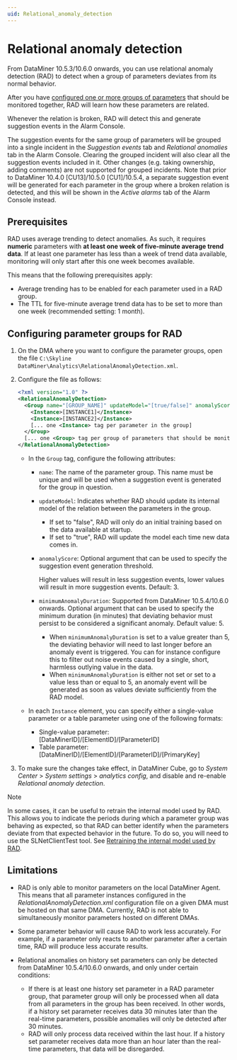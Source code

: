 ```yaml
---
uid: Relational_anomaly_detection
---
```


# Relational anomaly detection

From DataMiner 10.5.3/10.6.0 onwards, you can use relational anomaly detection (RAD) to detect when a group of parameters deviates from its normal behavior.<!-- RN 42034 -->

After you have [configured one or more groups of parameters](#configuring-parameter-groups-for-rad) that should be monitored together, RAD will learn how these parameters are related.

Whenever the relation is broken, RAD will detect this and generate suggestion events in the Alarm Console.

The suggestion events for the same group of parameters will be grouped into a single incident in the *Suggestion events* tab and *Relational anomalies* tab in the Alarm Console. Clearing the grouped incident will also clear all the suggestion events included in it. Other changes (e.g. taking ownership, adding comments) are not supported for grouped incidents. Note that prior to DataMiner 10.4.0 [CU13]/10.5.0 [CU1]/10.5.4<!-- RN 41983, 42050 -->, a separate suggestion event will be generated for each parameter in the group where a broken relation is detected, and this will be shown in the *Active alarms* tab of the Alarm Console instead.

## Prerequisites

RAD uses average trending to detect anomalies. As such, it requires **numeric** parameters with **at least one week of five-minute average trend data**. If at least one parameter has less than a week of trend data available, monitoring will only start after this one week becomes available.

This means that the following prerequisites apply:

- Average trending has to be enabled for each parameter used in a RAD group.
- The TTL for five-minute average trend data has to be set to more than one week (recommended setting: 1 month).

## Configuring parameter groups for RAD

1. On the DMA where you want to configure the parameter groups, open the file `C:\Skyline DataMiner\Analytics\RelationalAnomalyDetection.xml`.

1. Configure the file as follows:

   ```xml
   <?xml version="1.0" ?>
   <RelationalAnomalyDetection>
     <Group name="[GROUP_NAME]" updateModel="[true/false]" anomalyScore="[THRESHOLD]" minimumAnomalyDuration="[THRESHOLD2]">
       <Instance>[INSTANCE1]</Instance>
       <Instance>[INSTANCE2]</Instance>
       [... one <Instance> tag per parameter in the group]
     </Group>
     [... one <Group> tag per group of parameters that should be monitored by RAD]
   </RelationalAnomalyDetection>
   ```

   - In the `Group` tag, configure the following attributes:

     - `name`: The name of the parameter group. This name must be unique and will be used when a suggestion event is generated for the group in question.

     - `updateModel`: Indicates whether RAD should update its internal model of the relation between the parameters in the group.
  
       - If set to "false", RAD will only do an initial training based on the data available at startup.
       - If set to "true", RAD will update the model each time new data comes in.

     - `anomalyScore`: Optional argument that can be used to specify the suggestion event generation threshold.

       Higher values will result in less suggestion events, lower values will result in more suggestion events. Default: 3.

     - `minimumAnomalyDuration`: Supported from DataMiner 10.5.4/10.6.0 onwards.<!-- RN 42283 --> Optional argument that can be used to specify the minimum duration (in minutes) that deviating behavior must persist to be considered a significant anomaly. Default value: 5.

       - When `minimumAnomalyDuration` is set to a value greater than 5, the deviating behavior will need to last longer before an anomaly event is triggered. You can for instance configure this to filter out noise events caused by a single, short, harmless outlying value in the data.
       - When `minimumAnomalyDuration` is either not set or set to a value less than or equal to 5, an anomaly event will be generated as soon as values deviate sufficiently from the RAD model.

   - In each `Instance` element, you can specify either a single-value parameter or a table parameter using one of the following formats:

     - Single-value parameter: [DataMinerID]/[ElementID]/[ParameterID]
     - Table parameter: [DataMinerID]/[ElementID]/[ParameterID]/[PrimaryKey]

1. To make sure the changes take effect, in DataMiner Cube, go to *System Center* > *System settings* > *analytics config*, and disable and re-enable *Relational anomaly detection*.

> [!NOTE]
> In some cases, it can be useful to retrain the internal model used by RAD. This allows you to indicate the periods during which a parameter group was behaving as expected, so that RAD can better identify when the parameters deviate from that expected behavior in the future. To do so, you will need to use the SLNetClientTest tool. See [Retraining the internal model used by RAD](xref:SLNetClientTest_retrain_rad_model).

## Limitations

- RAD is only able to monitor parameters on the local DataMiner Agent. This means that all parameter instances configured in the *RelationalAnomalyDetection.xml* configuration file on a given DMA must be hosted on that same DMA. Currently, RAD is not able to simultaneously monitor parameters hosted on different DMAs.

- Some parameter behavior will cause RAD to work less accurately. For example, if a parameter only reacts to another parameter after a certain time, RAD will produce less accurate results.

- Relational anomalies on history set parameters can only be detected from DataMiner 10.5.4/10.6.0 onwards, and only under certain conditions:<!-- RN 42319 -->

  - If there is at least one history set parameter in a RAD parameter group, that parameter group will only be processed when all data from all parameters in the group has been received. In other words, if a history set parameter receives data 30 minutes later than the real-time parameters, possible anomalies will only be detected after 30 minutes.
  - RAD will only process data received within the last hour. If a history set parameter receives data more than an hour later than the real-time parameters, that data will be disregarded.
